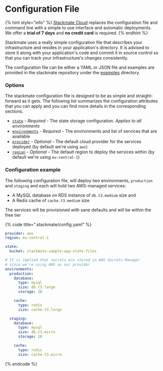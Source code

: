 # Configuration File

{% hint style="info" %}
[Stackmate Cloud](https://stackmate.io/cloud/) replaces the configuration file and command line with a simple to use interface and automatic deployments. We offer a **trial of 7 days** and **no credit card** is required.
{% endhint %}

Stackmate uses a really simple configuration file that describes your infrastructure and resides in your application's directory.  It is advised to store it along with your application's code and commit it in source control so that you can track your infrastructure's changes consistently.

The configuration file can be either a YAML or JSON file and examples are provided in the stackmate repository under the [examples](https://github.com/stackmate-io/stackmate/blob/main/examples) directory.

### Options

The stackmate configuration file is designed to be as simple and straight-forward as it gets. The following list summarizes the configuration attributes that you can apply and you can find more details in the corresponding sections.

* [`state`](../configuration/state.md) - _Required_ - The state storage configuration. _Applies to all environments_
* [`environments`](../configuration/environments.md) - _Required_ - The environments and list of services that are available
* [`provider`](../configuration/provider.md) - _Optional_ - The default cloud provider for the services deployed (by default we're using `aws`)
* [`region`](../configuration/region.md) - _Optional_ - The default region to deploy the services within (by default we're using `eu-central-1`)

### Configuration example

The following configuration file, will deploy two environments, `production` and `staging` and each will hold two AWS-managed services:&#x20;

* A MySQL database on RDS instance of `db.t3.medium` size and
* A Redis cache of `cache.t3.medium` size

The services will be provisioned with sane defaults and will be within the free tier

{% code title=".stackmate/config.yaml" %}
```yaml
provider: aws
region: eu-central-1

state:
  bucket: stackmate-sample-app-state-files

# It is implied that secrets are stored in AWS Secrets Manager
# since we're using AWS as our provider
environments:
  production:
    database:
      type: mysql
      size: db.t3.large
      storage: 30

    cache:
      type: redis
      size: cache.t3.large

  staging:
    database:
      type: mysql
      size: db.t3.micro
      storage: 10

    cache:
      type: redis
      size: cache.t3.micro
```
{% endcode %}
